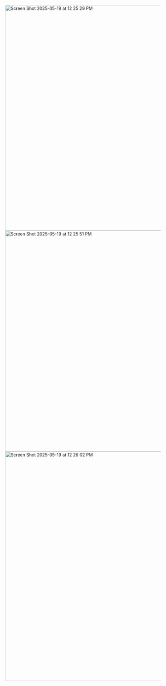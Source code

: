 <img width="728" alt="Screen Shot 2025-05-19 at 12 25 29 PM" src="https://github.com/user-attachments/assets/8f00fb27-685a-4ed3-9a56-39ef7cdb3f73" />


<img width="713" alt="Screen Shot 2025-05-19 at 12 25 51 PM" src="https://github.com/user-attachments/assets/8b087906-7748-462b-b9ac-0d0d0ca2c2b6" />


<img width="741" alt="Screen Shot 2025-05-19 at 12 26 02 PM" src="https://github.com/user-attachments/assets/6a84fe1c-817c-45b9-b666-cae0873e5192" />
